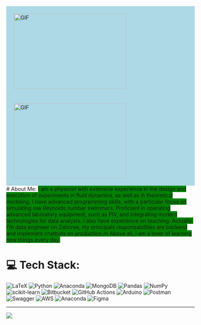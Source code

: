 
<div style="background-color: lightblue; padding: 20px;">
  <img src="https://i.giphy.com/media/v1.Y2lkPTc5MGI3NjExaGxsanFnczdjd2w1MWR5YWZmaHI2aHAwa3FvZ29tbHpwbnF2N242cSZlcD12MV9pbnRlcm5hbF9naWZfYnlfaWQmY3Q9Zw/KGhpQ5NMoWKQurlHwI/giphy.giff" alt="GIF" width="300" height="200">
</div>
<div style="background-color: lightblue; padding: 20px;">
<img src="https://i.giphy.com/media/v1.Y2lkPTc5MGI3NjExN3Z5cjkyOGViNmd4ZGl1YnJlOWU2NXFxa3cya2hiZnpiZTFrMjQ5MSZlcD12MV9pbnRlcm5hbF9naWZfYnlfaWQmY3Q9Zw/l0HlQCEq4A9H2evVC/giphy.gif" alt="GIF" width="300" height="200">
</div>
#  About Me:
<span style="background-color:green">I am a physicist with extensive experience in the design and execution of experiments in fluid dynamics, as well as in theoretical modeling. I have advanced programming skills, with a particular focus on simulating low Reynolds number swimmers. Proficient in operating advanced laboratory equipment, such as PIV, and integrating modern technologies for data analysis. I also have experience on teaching. Actually. I'm data engineer on Zahoree, my principals responsabilities are backend and implement chatbots on production /n
Above all, I am a lover of learning new things every day.</span>

# 💻 Tech Stack:
![LaTeX](https://img.shields.io/badge/latex-%23008080.svg?style=for-the-badge&logo=latex&logoColor=white) ![Python](https://img.shields.io/badge/python-3670A0?style=for-the-badge&logo=python&logoColor=ffdd54) ![Anaconda](https://img.shields.io/badge/Anaconda-%2344A833.svg?style=for-the-badge&logo=anaconda&logoColor=white) ![MongoDB](https://img.shields.io/badge/MongoDB-%234ea94b.svg?style=for-the-badge&logo=mongodb&logoColor=white) ![Pandas](https://img.shields.io/badge/pandas-%23150458.svg?style=for-the-badge&logo=pandas&logoColor=white) ![NumPy](https://img.shields.io/badge/numpy-%23013243.svg?style=for-the-badge&logo=numpy&logoColor=white) ![scikit-learn](https://img.shields.io/badge/scikit--learn-%23F7931E.svg?style=for-the-badge&logo=scikit-learn&logoColor=white) ![Bitbucket](https://img.shields.io/badge/bitbucket-%230047B3.svg?style=for-the-badge&logo=bitbucket&logoColor=white) ![GitHub Actions](https://img.shields.io/badge/github%20actions-%232671E5.svg?style=for-the-badge&logo=githubactions&logoColor=white) ![Arduino](https://img.shields.io/badge/-Arduino-00979D?style=for-the-badge&logo=Arduino&logoColor=white) ![Postman](https://img.shields.io/badge/Postman-FF6C37?style=for-the-badge&logo=postman&logoColor=white) ![Swagger](https://img.shields.io/badge/-Swagger-%23Clojure?style=for-the-badge&logo=swagger&logoColor=white) ![AWS](https://img.shields.io/badge/AWS-%23FF9900.svg?style=for-the-badge&logo=amazon-aws&logoColor=white) ![Anaconda](https://img.shields.io/badge/Anaconda-%2344A833.svg?style=for-the-badge&logo=anaconda&logoColor=white) ![Figma](https://img.shields.io/badge/figma-%23F24E1E.svg?style=for-the-badge&logo=figma&logoColor=white)

---
[![](https://visitcount.itsvg.in/api?id=veroangeles&icon=0&color=0)](https://visitcount.itsvg.in)

<!-- Proudly created with GPRM ( https://gprm.itsvg.in ) -->

